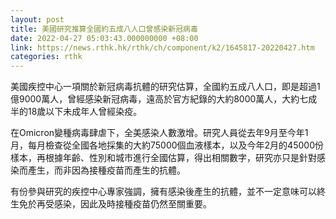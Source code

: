 ```yaml
---
layout: post
title: 美國研究推算全國約五成八人口曾感染新冠病毒
date: 2022-04-27 05:03:43.000000000 +08:00
link: https://news.rthk.hk/rthk/ch/component/k2/1645817-20220427.htm
categories: rthk
---
```


美國疾控中心一項關於新冠病毒抗體的研究估算，全國約五成八人口，即是超過1億9000萬人，曾經感染新冠病毒，遠高於官方紀錄的大約8000萬人，大約七成半的18歲以下未成年人曾經染疫。

在Omicron變種病毒肆虐下，全美感染人數激增。研究人員從去年9月至今年1月，每月檢查從全國各地採集的大約75000個血液樣本，以及今年2月的45000份樣本，再根據年齡、性別和城市進行全國估算，得出相關數字，研究亦只是針對感染而產生，而非因為接種疫苗而產生的抗體。

有份參與研究的疾控中心專家強調，擁有感染後產生的抗體，並不一定意味可以終生免於再受感染，因此及時接種疫苗仍然至關重要。
